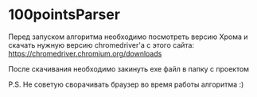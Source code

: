 # 100pointsParser

Перед запуском алгоритма необходимо посмотреть версию Хрома и скачать нужную версию chromedriver'а с этого сайта:
https://chromedriver.chromium.org/downloads

После скачивания необходимо закинуть exe файл в папку с проектом

P.S. Не советую сворачивать браузер во время работы алгоритма :)
